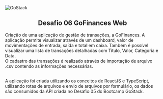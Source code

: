 <img alt="GoStack" src="https://storage.googleapis.com/golden-wind/bootcamp-gostack/header-desafios-new.png" />
<h2 align="center">Desafio 06 GoFinances Web</h2>

Criação de uma aplicação de gestão de transações, a GoFinances. A aplicação permite visualizar através de um dashboard, valor de movimentações de entrada, saída e total em caixa. Também é possível visualizar uma lista de transações detalhadas com Titulo, Valor, Categoria e Data.<br>
O cadastro das transações é realizado através de importação de arquivo .csv contendo as informações necessárias.<br><br>

A aplicação foi criada utilizando os conceitos de ReactJS e TypeScript, utilizando rotas de arquivos e envio de arquivos por formulário, os dados são consumidos da API criada no Desafio 05 do Bootcamp GoStack.

